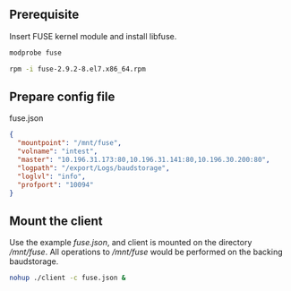 ## Prerequisite

Insert FUSE kernel module and install libfuse.

```bash
modprobe fuse

rpm -i fuse-2.9.2-8.el7.x86_64.rpm
```

## Prepare config file

fuse.json

```json
{
  "mountpoint": "/mnt/fuse",
  "volname": "intest",
  "master": "10.196.31.173:80,10.196.31.141:80,10.196.30.200:80",
  "logpath": "/export/Logs/baudstorage",
  "loglvl": "info",
  "profport": "10094"
}
```

## Mount the client

Use the example *fuse.json*, and client is mounted on the directory */mnt/fuse*. All operations to */mnt/fuse* would be performed on the backing baudstorage.

```bash
nohup ./client -c fuse.json &
```
